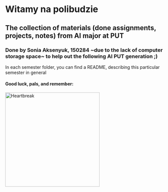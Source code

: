 # Witamy na polibudzie

## The collection of materials (done assignments, projects, notes) from AI major at PUT

### Done by Sonia Aksenyuk, 150284 ~due to the lack of computer storage space~ to help out the following AI PUT generation ;)

In each semester folder, you can find a README, describing this particular semester in general

#### Good luck, pals, and remember:
<img src="https://github.com/allsuitablenamesarealreadytaken/PUT/blob/main/witamy_na_polibudzie.jpg?raw=true" alt="Heartbreak" height="300"/>
